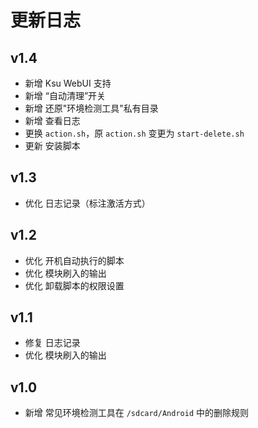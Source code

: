 # 更新日志 

## v1.4
- 新增 Ksu WebUI 支持
- 新增 “自动清理”开关
- 新增 还原"环境检测工具"私有目录
- 新增 查看日志
- 更换 `action.sh`，原 `action.sh` 变更为 `start-delete.sh`
- 更新 安装脚本

## v1.3
- 优化 日志记录（标注激活方式）

## v1.2
- 优化 开机自动执行的脚本
- 优化 模块刷入的输出
- 优化 卸载脚本的权限设置

## v1.1
- 修复 日志记录
- 优化 模块刷入的输出

## v1.0
- 新增 常见环境检测工具在 `/sdcard/Android` 中的删除规则
